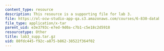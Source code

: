 ```yaml
---
content_type: resource
description: This resource is a supporting file for lab 3.
file: https://ol-ocw-studio-app-qa.s3.amazonaws.com/courses/6-830-database-systems-fall-2010/80fdc445f92ca875b86238522f364f02_lab3_supp.tar.gz
file_type: application/x-tar
parent_uid: e3e3793c-e7ed-9d0a-c7b1-c5e18c2d5918
resourcetype: Other
title: lab3_supp.tar.gz
uid: 80fdc445-f92c-a875-b862-38522f364f02
---
```

